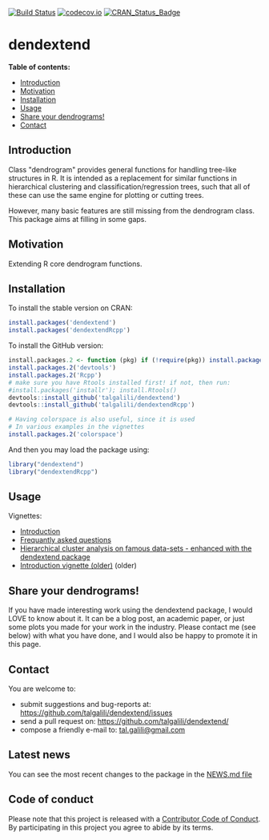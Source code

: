 [![Build Status](https://travis-ci.org/talgalili/dendextend.png?branch=master)](https://travis-ci.org/talgalili/dendextend)
[![codecov.io](http://codecov.io/github/talgalili/dendextend/coverage.svg?branch=master)](http://codecov.io/github/talgalili/dendextend?branch=master)
[![CRAN_Status_Badge](http://www.r-pkg.org/badges/version/dendextend)](http://cran.r-project.org/web/packages/dendextend)

# dendextend

**Table of contents:**

* [Introduction](#introduction)
* [Motivation](#motivation)
* [Installation](#installation)
* [Usage](#usage)
* [Share your dendrograms!](#share-your-dendrograms)
* [Contact](#contact)


## Introduction

Class "dendrogram" provides general functions for handling tree-like structures in R. It is intended as a replacement for similar functions in hierarchical clustering and classification/regression trees, such that all of these can use the same engine for plotting or cutting trees.

However, many basic features are still missing from the dendrogram class.  This package aims at filling in some gaps.


## Motivation

Extending R core dendrogram functions.

## Installation

To install the stable version on CRAN:

```r
install.packages('dendextend')
install.packages('dendextendRcpp')
```

To install the GitHub version:

```R
install.packages.2 <- function (pkg) if (!require(pkg)) install.packages(pkg);
install.packages.2('devtools')
install.packages.2('Rcpp')
# make sure you have Rtools installed first! if not, then run:
#install.packages('installr'); install.Rtools()
devtools::install_github('talgalili/dendextend')
devtools::install_github('talgalili/dendextendRcpp')

# Having colorspace is also useful, since it is used
# In various examples in the vignettes
install.packages.2('colorspace')
```

And then you may load the package using:

```R
library("dendextend")
library("dendextendRcpp")
```

## Usage

Vignettes: 

* [Introduction](http://htmlpreview.github.io/?https://github.com/talgalili/dendextend/blob/master/inst/ignored/introduction.html)
* [Frequantly asked questions](http://htmlpreview.github.io/?https://github.com/talgalili/dendextend/blob/master/inst/ignored/Frequantly%20asked%20questions.html)
* [Hierarchical cluster analysis on famous data-sets - enhanced with the dendextend package](http://htmlpreview.github.io/?https://github.com/talgalili/dendextend/blob/master/inst/ignored/Hierarchical%20cluster%20analysis%20on%20famous%20data-sets%20-%20enhanced%20with%20the%20dendextend%20package.html)
* [Introduction vignette (older)](https://github.com/talgalili/dendextend/blob/master/inst/doc/dendextend-tutorial.pdf)  (older)

## Share your dendrograms!

If you have made interesting work using the dendextend package, I would LOVE to know about it. It can be a blog post, an academic paper, or just some plots you made for your work in the industry. Please contact me (see below) with what you have done, and I would also be happy to promote it in this page.

## Contact

You are welcome to:

* submit suggestions and bug-reports at: <https://github.com/talgalili/dendextend/issues>
* send a pull request on: <https://github.com/talgalili/dendextend/>
* compose a friendly e-mail to: <tal.galili@gmail.com>


## Latest news

You can see the most recent changes to the package in the [NEWS.md file](https://github.com/talgalili/dendextend/blob/master/NEWS.md)



## Code of conduct

Please note that this project is released with a [Contributor Code of Conduct](CONDUCT.md). By participating in this project you agree to abide by its terms.

